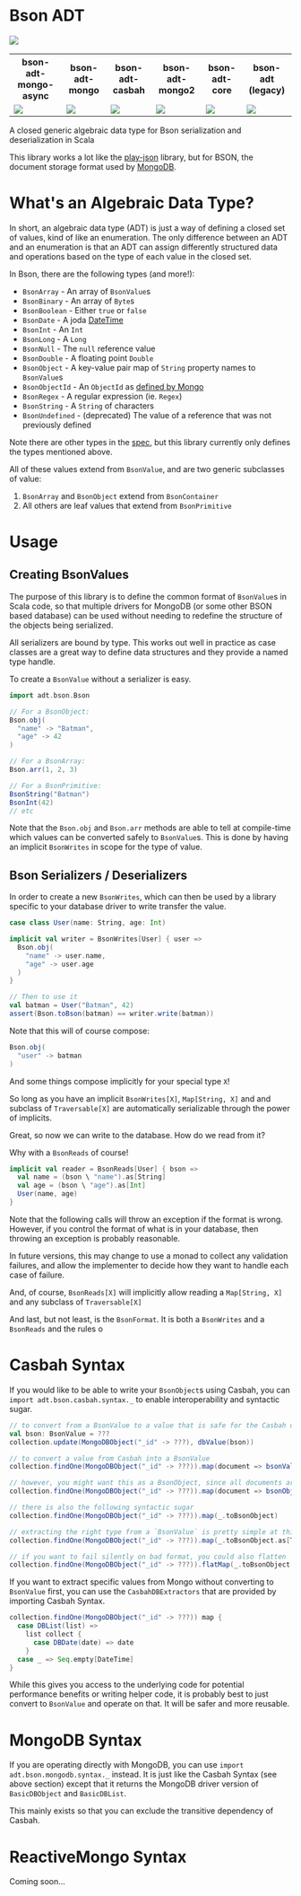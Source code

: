 Bson ADT
========
<a href="https://travis-ci.org/jeffmay/bson-adt">
<img src="https://travis-ci.org/jeffmay/bson-adt.svg" href="https://travis-ci.org/#" />
</a>
<table>
<tr>
  <th>bson-adt-mongo-async</th>
  <th>bson-adt-mongo</th>
  <th>bson-adt-casbah</th>
  <th>bson-adt-mongo2</th>
  <th>bson-adt-core</th>
  <th>bson-adt (legacy)</th>
</tr>
<tr>
  <td><a href='https://bintray.com/jeffmay/maven/bson-adt-mongo-async/_latestVersion'><img src='https://api.bintray.com/packages/jeffmay/maven/bson-adt-mongo-async/images/download.svg'></a></td>
  <td><a href='https://bintray.com/jeffmay/maven/bson-adt-mongo/_latestVersion'><img src='https://api.bintray.com/packages/jeffmay/maven/bson-adt-mongo/images/download.svg'></a></td>
  <td><a href='https://bintray.com/jeffmay/maven/bson-adt-casbah/_latestVersion'><img src='https://api.bintray.com/packages/jeffmay/maven/bson-adt-casbah/images/download.svg'></a></td>
  <td><a href='https://bintray.com/jeffmay/maven/bson-adt-mongo2/_latestVersion'><img src='https://api.bintray.com/packages/jeffmay/maven/bson-adt-mongo2/images/download.svg'></a></td>
  <td><a href='https://bintray.com/jeffmay/maven/bson-adt-core/_latestVersion'><img src='https://api.bintray.com/packages/jeffmay/maven/bson-adt-core/images/download.svg'></a></td>
  <td><a href='https://bintray.com/jeffmay/maven/bson-adt/_latestVersion'><img src='https://api.bintray.com/packages/jeffmay/maven/bson-adt/images/download.svg'></a></td>
</tr>
</table>

A closed generic algebraic data type for Bson serialization and deserialization in Scala

This library works a lot like the [play-json](https://www.playframework.com/documentation/2.3.x/ScalaJson) library,
but for BSON, the document storage format used by [MongoDB](http://docs.mongodb.org/manual/core/introduction/).

What's an Algebraic Data Type?
==============================

In short, an algebraic data type (ADT) is just a way of defining a closed set of values, kind of like an enumeration.
The only difference between an ADT and an enumeration is that an ADT can assign differently structured data and
operations based on the type of each value in the closed set.

In Bson, there are the following types (and more!):

* `BsonArray` - An array of `BsonValue`s
* `BsonBinary` - An array of `Byte`s
* `BsonBoolean` - Either `true` or `false`
* `BsonDate` - A joda [DateTime](http://www.joda.org/joda-time/apidocs/org/joda/time/DateTime.html)
* `BsonInt` - An `Int`
* `BsonLong` - A `Long`
* `BsonNull` - The `null` reference value
* `BsonDouble` - A floating point `Double`
* `BsonObject` - A key-value pair map of `String` property names to `BsonValue`s
* `BsonObjectId` - An `ObjectId` as [defined by Mongo](http://docs.mongodb.org/manual/reference/object-id/)
* `BsonRegex` - A regular expression (ie. `Regex`)
* `BsonString` - A `String` of characters
* `BsonUndefined` - (deprecated) The value of a reference that was not previously defined

Note there are other types in the [spec](http://bsonspec.org/spec.html), but this library currently only defines the
types mentioned above.

All of these values extend from `BsonValue`, and are two generic subclasses of value:

1. `BsonArray` and `BsonObject` extend from `BsonContainer`
2. All others are leaf values that extend from `BsonPrimitive`

Usage
=====

Creating BsonValues
-------------------

The purpose of this library is to define the common format of `BsonValue`s in Scala code, so that multiple drivers for
MongoDB (or some other BSON based database) can be used without needing to redefine the structure of the objects being
serialized.

All serializers are bound by type. This works out well in practice as case classes are a great way to define data
structures and they provide a named type handle.

To create a `BsonValue` without a serializer is easy.

```scala
import adt.bson.Bson

// For a BsonObject:
Bson.obj(
  "name" -> "Batman",
  "age" -> 42
)

// For a BsonArray:
Bson.arr(1, 2, 3)

// For a BsonPrimitive:
BsonString("Batman")
BsonInt(42)
// etc
```

Note that the `Bson.obj` and `Bson.arr` methods are able to tell at compile-time which values can be converted safely to
`BsonValue`s. This is done by having an implicit `BsonWrites` in scope for the type of value.

Bson Serializers / Deserializers
--------------------------------

In order to create a new `BsonWrites`, which can then be used by a library specific to your database driver to write
transfer the value.

```scala
case class User(name: String, age: Int)

implicit val writer = BsonWrites[User] { user =>
  Bson.obj(
    "name" -> user.name,
    "age" -> user.age
  )
}

// Then to use it
val batman = User("Batman", 42)
assert(Bson.toBson(batman) == writer.write(batman))
```

Note that this will of course compose:

```scala
Bson.obj(
  "user" -> batman
)
```

And some things compose implicitly for your special type `X`!

So long as you have an implicit `BsonWrites[X]`, `Map[String, X]` and and subclass of `Traversable[X]` are
automatically serializable through the power of implicits.

Great, so now we can write to the database. How do we read from it?

Why with a `BsonReads` of course!

```scala
implicit val reader = BsonReads[User] { bson =>
  val name = (bson \ "name").as[String]
  val age = (bson \ "age").as[Int]
  User(name, age)
}
```

Note that the following calls will throw an exception if the format is wrong. However, if you control the format of
what is in your database, then throwing an exception is probably reasonable.

In future versions, this may change to use a monad to collect any validation failures, and allow the implementer to
decide how they want to handle each case of failure.

And, of course, `BsonReads[X]` will implicitly allow reading a `Map[String, X]` and any subclass of `Traversable[X]`

And last, but not least, is the `BsonFormat`. It is both a `BsonWrites` and a `BsonReads` and the rules o

Casbah Syntax
=============

If you would like to be able to write your `BsonObject`s using Casbah, you can `import adt.bson.casbah.syntax._` to
enable interoperability and syntactic sugar.

```scala
// to convert from a BsonValue to a value that is safe for the Casbah driver
val bson: BsonValue = ???
collection.update(MongoDBObject("_id" -> ???), dbValue(bson))

// to convert a value from Casbah into a BsonValue
collection.findOne(MongoDBObject("_id" -> ???)).map(document => bsonValue(document))

// however, you might want this as a BsonObject, since all documents are going to be objects
collection.findOne(MongoDBObject("_id" -> ???)).map(document => bsonObject(document))

// there is also the following syntactic sugar
collection.findOne(MongoDBObject("_id" -> ???)).map(_.toBsonObject)

// extracting the right type from a `BsonValue` is pretty simple at this point
collection.findOne(MongoDBObject("_id" -> ???)).map(_.toBsonObject.as[T])

// if you want to fail silently on bad format, you could also flatten
collection.findOne(MongoDBObject("_id" -> ???)).flatMap(_.toBsonObject.asOpt[T])
```

If you want to extract specific values from Mongo without converting to `BsonValue` first, you can use the
`CasbahDBExtractors` that are provided by importing Casbah Syntax.

```scala
collection.findOne(MongoDBObject("_id" -> ???)) map {
  case DBList(list) =>
    list collect {
      case DBDate(date) => date
    }
  case _ => Seq.empty[DateTime]
}
```

While this gives you access to the underlying code for potential performance benefits or writing helper code,
it is probably best to just convert to `BsonValue` and operate on that. It will be safer and more reusable.


MongoDB Syntax
==============

If you are operating directly with MongoDB, you can use `import adt.bson.mongodb.syntax._` instead. It is just
like the Casbah Syntax (see above section) except that it returns the MongoDB driver version of `BasicDBObject`
and `BasicDBList`.

This mainly exists so that you can exclude the transitive dependency of Casbah.

ReactiveMongo Syntax
====================

Coming soon...
